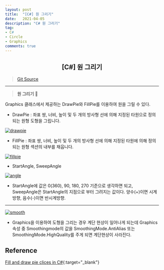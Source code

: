 ```yaml
---
layout: post
title:  "[C#] 원 그리기"
date:   2021-04-05
description: "C# 원 그리기"
tag: 
- C#
- Circle
- Graphics
comments: true
---
```


## <center>[C#] 원 그리기</center>   

>[Git Source](https://github.com/chanos-dev/blogcode/tree/master/21-0405)

---

> <b> 원 그리기 </b> 🎈

Graphics 클래스에서 제공하는 DrawPie와 FillPie를 이용하여 원을 그릴 수 있다.

- DrawPie : 좌표 쌍, 너비, 높이 및 두 개의 방사형 선에 의해 지정된 타원으로 정의되는 원형 도형을 그립니다.

<a href="{{ site.url }}/images/posts/2021-04-05/drawpie.png"><img src="{{ site.url }}/images/posts/2021-04-05/drawpie.png" alt="drawpie"></a> 

- FillPie : 좌표 쌍, 너비, 높이 및 두 개의 방사형 선에 의해 지정된 타원에 의해 정의되는 원형 섹션의 내부를 채웁니다.

<a href="{{ site.url }}/images/posts/2021-04-05/fillpie.png"><img src="{{ site.url }}/images/posts/2021-04-05/fillpie.png" alt="fillpie"></a> 

- StartAngle, SweepAngle

<a href="{{ site.url }}/images/posts/2021-04-05/angle.png"><img src="{{ site.url }}/images/posts/2021-04-05/angle.png" alt="angle"></a> 

- StartAngle에 값은 0(360), 90, 180, 270 기준으로 생각하면 되고, SweepAngle은 StartAngle의 지점으로 부터 그려지는 값이다. 양수(+)이면 시계방향, 음수(-)이면 반시계방향.

---

<a href="{{ site.url }}/images/posts/2021-04-05/smooth.png"><img src="{{ site.url }}/images/posts/2021-04-05/smooth.png" alt="smooth"></a> 

- Graphics을 이용하여 도형을 그리는 경우 계단 현상이 일어나게 되는데 Graphics 속성 중 Smoothingmode의 값을 SmoothingMode.AntiAlias 또는 SmoothingMode.HighQuality를 주게 되면 계단현상이 사라진다.

## Reference

[Fill and draw pie clices in C#](http://csharphelper.com/blog/2016/03/fill-and-draw-pie-slices-in-c/){:target="_blank"}